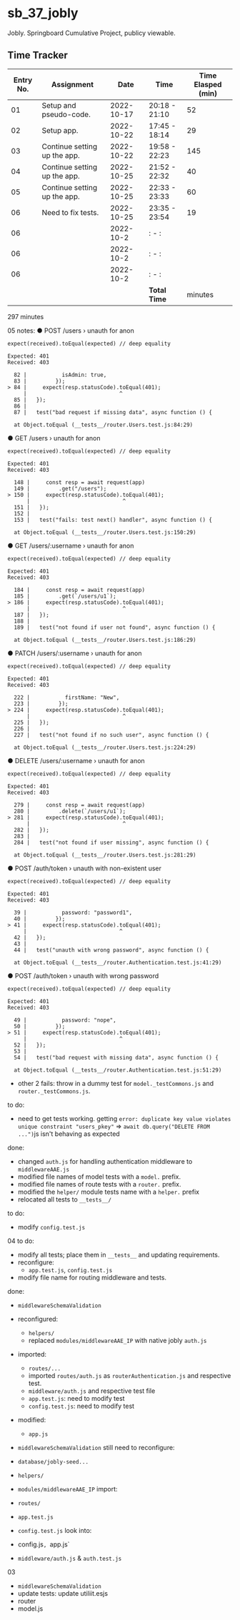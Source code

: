# sb_37_jobly
Jobly. Springboard Cumulative Project, publicy viewable.

## Time Tracker
|Entry No.|Assignment|Date|Time|Time Elasped (min)|
|-|-|-|-|-|
|01|Setup and pseudo-code.|2022-10-17|20:18 - 21:10|52|
|02|Setup app.|2022-10-22|17:45 - 18:14|29|
|03|Continue setting up the app.|2022-10-22|19:58 - 22:23|145|
|04|Continue setting up the app.|2022-10-25|21:52 - 22:32|40|
|05|Continue setting up the app.|2022-10-25|22:33 - 23:33|60|
|06|Need to fix tests.|2022-10-25|23:35 - 23:54|19|
|06||2022-10-2|: - :||
|06||2022-10-2|: - :||
|06||2022-10-2|: - :||
||||**Total Time**| minutes|

297 minutes

05
notes:
  ● POST /users › unauth for anon

    expect(received).toEqual(expected) // deep equality

    Expected: 401
    Received: 403

      82 |           isAdmin: true,
      83 |         });
    > 84 |     expect(resp.statusCode).toEqual(401);
         |                             ^
      85 |   });
      86 |
      87 |   test("bad request if missing data", async function () {

      at Object.toEqual (__tests__/router.Users.test.js:84:29)

  ● GET /users › unauth for anon

    expect(received).toEqual(expected) // deep equality

    Expected: 401
    Received: 403

      148 |     const resp = await request(app)
      149 |         .get("/users");
    > 150 |     expect(resp.statusCode).toEqual(401);
          |                             ^
      151 |   });
      152 |
      153 |   test("fails: test next() handler", async function () {

      at Object.toEqual (__tests__/router.Users.test.js:150:29)

  ● GET /users/:username › unauth for anon

    expect(received).toEqual(expected) // deep equality

    Expected: 401
    Received: 403

      184 |     const resp = await request(app)
      185 |         .get(`/users/u1`);
    > 186 |     expect(resp.statusCode).toEqual(401);
          |                             ^
      187 |   });
      188 |
      189 |   test("not found if user not found", async function () {

      at Object.toEqual (__tests__/router.Users.test.js:186:29)

  ● PATCH /users/:username › unauth for anon

    expect(received).toEqual(expected) // deep equality

    Expected: 401
    Received: 403

      222 |           firstName: "New",
      223 |         });
    > 224 |     expect(resp.statusCode).toEqual(401);
          |                             ^
      225 |   });
      226 |
      227 |   test("not found if no such user", async function () {

      at Object.toEqual (__tests__/router.Users.test.js:224:29)

  ● DELETE /users/:username › unauth for anon

    expect(received).toEqual(expected) // deep equality

    Expected: 401
    Received: 403

      279 |     const resp = await request(app)
      280 |         .delete(`/users/u1`);
    > 281 |     expect(resp.statusCode).toEqual(401);
          |                             ^
      282 |   });
      283 |
      284 |   test("not found if user missing", async function () {

      at Object.toEqual (__tests__/router.Users.test.js:281:29)

● POST /auth/token › unauth with non-existent user

    expect(received).toEqual(expected) // deep equality

    Expected: 401
    Received: 403

      39 |           password: "password1",
      40 |         });
    > 41 |     expect(resp.statusCode).toEqual(401);
         |                             ^
      42 |   });
      43 |
      44 |   test("unauth with wrong password", async function () {

      at Object.toEqual (__tests__/router.Authentication.test.js:41:29)

  ● POST /auth/token › unauth with wrong password

    expect(received).toEqual(expected) // deep equality

    Expected: 401
    Received: 403

      49 |           password: "nope",
      50 |         });
    > 51 |     expect(resp.statusCode).toEqual(401);
         |                             ^
      52 |   });
      53 |
      54 |   test("bad request with missing data", async function () {

      at Object.toEqual (__tests__/router.Authentication.test.js:51:29)

- other 2 fails: throw in a dummy test for `model._testCommons.js` and `router._testCommons.js`.

to do:
- need to get tests working. getting `error: duplicate key value violates unique constraint "users_pkey"` => `await db.query("DELETE FROM ...")`js isn't behaving as expected


done:
- changed `auth.js` for handling authentication middleware to `middlewareAAE.js`
- modified file names of model tests with a `model.` prefix.
- modified file names of route tests with a `router.` prefix.
- modified the `helper/` module tests name with a `helper.` prefix
- relocated all tests to `__tests__/`

to do:
- modify `config.test.js`


04
to do:
- modify all tests; place them in `__tests__` and updating requirements.
- reconfigure:
	- `app.test.js`, `config.test.js`
- modify file name for routing middleware and tests.

done:
- `middlewareSchemaValidation`
- reconfigured:
	- `helpers/`
	- replaced `modules/middlewareAAE_IP` with native jobly `auth.js`
- imported:
	- `routes/...`
	- imported `routes/auth.js` as `routerAuthentication.js` and respective test.
	- `middleware/auth.js` and respective test file
	- `app.test.js`: need to modify test
	- `config.test.js`: need to modify test
- modified:
	- `app.js`





- `middlewareSchemaValidation`
still need to reconfigure:
- `database/jobly-seed...`
- `helpers/`
- `modules/middlewareAAE_IP`
import:
- `routes/`
- `app.test.js`
- `config.test.js`
look into: 
- config.js`, `app.js`
- `middleware/auth.js` & `auth.test.js`

03
- `middlewareSchemaValidation`
- update tests: update utiliit.esjs 
- router
- model.js